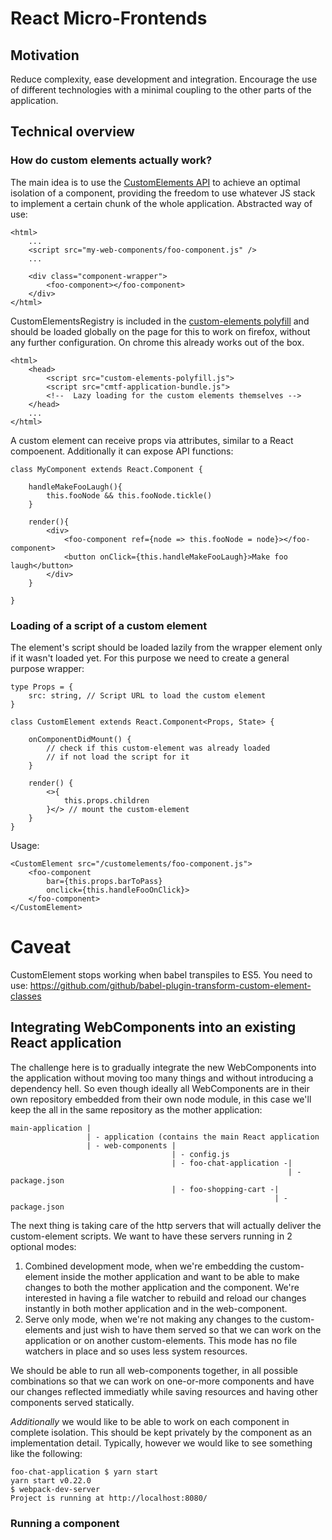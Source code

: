 # React Micro-Frontends

## Motivation
Reduce complexity, ease development and integration. Encourage the use of different technologies with a minimal coupling to the other parts of the application.

## Technical overview

### How do custom elements actually work?
The main idea is to use the [CustomElements API](https://developer.mozilla.org/en-US/docs/Web/Web_Components/Custom_Elements) to achieve an optimal isolation of a component, providing the freedom to use whatever JS stack to implement a certain chunk of the whole application. Abstracted way of use:

```
<html>
    ...
    <script src="my-web-components/foo-component.js" />
    ...

    <div class="component-wrapper">
        <foo-component></foo-component>
    </div>
</html>
```

CustomElementsRegistry is included in the [custom-elements polyfill](https://github.com/webcomponents/custom-elements) and should be loaded globally on the page for this to work on firefox, without any further configuration. On chrome this already works out of the box.

```
<html>
    <head>
        <script src="custom-elements-polyfill.js">
        <script src="cmtf-application-bundle.js">
        <!--  Lazy loading for the custom elements themselves -->
    </head>
    ...
</html>
```

A custom element can receive props via attributes, similar to a React compoenent. Additionally it can expose API functions:

```
class MyComponent extends React.Component {

    handleMakeFooLaugh(){
        this.fooNode && this.fooNode.tickle()
    }

    render(){
        <div>
            <foo-component ref={node => this.fooNode = node}></foo-component>
            <button onClick={this.handleMakeFooLaugh}>Make foo laugh</button>
        </div>
    }

}
```

### Loading of a script of a custom element

The element's script should be loaded lazily from the wrapper element only if it wasn't loaded yet. For this purpose we need to create a general purpose wrapper:

```
type Props = {
    src: string, // Script URL to load the custom element
}

class CustomElement extends React.Component<Props, State> {

    onComponentDidMount() {
        // check if this custom-element was already loaded
        // if not load the script for it
    }

    render() {
        <>{
            this.props.children
        }</> // mount the custom-element
    }
}
```

Usage:

```
<CustomElement src="/customelements/foo-component.js">
    <foo-component 
        bar={this.props.barToPass}
        onclick={this.handleFooOnClick}>
    </foo-component>
</CustomElement>
```



# Caveat 

CustomElement stops working when babel transpiles to ES5. You need to use: https://github.com/github/babel-plugin-transform-custom-element-classes


## Integrating WebComponents into an existing React application

The challenge here is to gradually integrate the new WebComponents into the application without moving too many things
and without introducing a dependency hell. So even though ideally all WebComponents are in their own repository embedded
from their own node module, in this case we'll keep the all in the same repository as the mother application:

```
main-application |
                 | - application (contains the main React application
                 | - web-components |
                                    | - config.js
                                    | - foo-chat-application -|
                                                              | - package.json
                                    | - foo-shopping-cart -|
                                                           | - package.json
```

The next thing is taking care of the http servers that will actually deliver the custom-element scripts. We want to have
these servers running in 2 optional modes:

1. Combined development mode, when we're embedding the custom-element inside the mother application and want to be able
to make changes to both the mother application and the component. We're interested in having a file watcher to rebuild
and reload our changes instantly in both mother application and in the web-component. 
2. Serve only mode, when we're not making any changes to the custom-elements and just wish to have them served so that
we can work on the application or on another custom-elements. This mode has no file watchers in place and so uses less
system resources.

We should be able to run all web-components together, in all possible combinations so that we can work on one-or-more
components and have our changes reflected immediatly while saving resources and having other components served statically.

_Additionally_ we would like to be able to work on each component in complete isolation. This should be kept privately
by the component as an implementation detail. Typically, however we would like to see something like the following:

```
foo-chat-application $ yarn start
yarn start v0.22.0
$ webpack-dev-server 
Project is running at http://localhost:8080/
```

### Running a component 